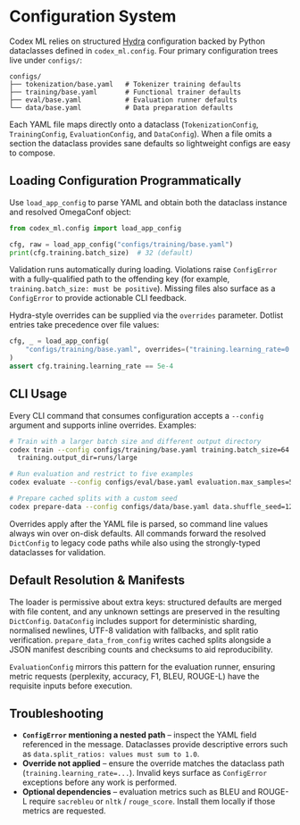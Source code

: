 # Configuration System

Codex ML relies on structured [Hydra](https://hydra.cc) configuration backed by
Python dataclasses defined in `codex_ml.config`. Four primary configuration
trees live under `configs/`:

```
configs/
├── tokenization/base.yaml   # Tokenizer training defaults
├── training/base.yaml       # Functional trainer defaults
├── eval/base.yaml           # Evaluation runner defaults
└── data/base.yaml           # Data preparation defaults
```

Each YAML file maps directly onto a dataclass (`TokenizationConfig`,
`TrainingConfig`, `EvaluationConfig`, and `DataConfig`). When a file omits a
section the dataclass provides sane defaults so lightweight configs are easy to
compose.

## Loading Configuration Programmatically

Use `load_app_config` to parse YAML and obtain both the dataclass instance and
resolved OmegaConf object:

```python
from codex_ml.config import load_app_config

cfg, raw = load_app_config("configs/training/base.yaml")
print(cfg.training.batch_size)  # 32 (default)
```

Validation runs automatically during loading. Violations raise `ConfigError`
with a fully-qualified path to the offending key (for example,
`training.batch_size: must be positive`). Missing files also surface as a
`ConfigError` to provide actionable CLI feedback.

Hydra-style overrides can be supplied via the `overrides` parameter. Dotlist
entries take precedence over file values:

```python
cfg, _ = load_app_config(
    "configs/training/base.yaml", overrides=("training.learning_rate=0.0005",)
)
assert cfg.training.learning_rate == 5e-4
```

## CLI Usage

Every CLI command that consumes configuration accepts a `--config` argument and
supports inline overrides. Examples:

```bash
# Train with a larger batch size and different output directory
codex train --config configs/training/base.yaml training.batch_size=64 \
  training.output_dir=runs/large

# Run evaluation and restrict to five examples
codex evaluate --config configs/eval/base.yaml evaluation.max_samples=5

# Prepare cached splits with a custom seed
codex prepare-data --config configs/data/base.yaml data.shuffle_seed=123
```

Overrides apply after the YAML file is parsed, so command line values always win
over on-disk defaults. All commands forward the resolved `DictConfig` to legacy
code paths while also using the strongly-typed dataclasses for validation.

## Default Resolution & Manifests

The loader is permissive about extra keys: structured defaults are merged with
file content, and any unknown settings are preserved in the resulting
`DictConfig`. `DataConfig` includes support for deterministic sharding,
normalised newlines, UTF-8 validation with fallbacks, and split ratio
verification. `prepare_data_from_config` writes cached splits alongside a JSON
manifest describing counts and checksums to aid reproducibility.

`EvaluationConfig` mirrors this pattern for the evaluation runner, ensuring
metric requests (perplexity, accuracy, F1, BLEU, ROUGE-L) have the requisite
inputs before execution.

## Troubleshooting

- **`ConfigError` mentioning a nested path** – inspect the YAML field referenced
  in the message. Dataclasses provide descriptive errors such as
  `data.split_ratios: values must sum to 1.0`.
- **Override not applied** – ensure the override matches the dataclass path
  (`training.learning_rate=...`). Invalid keys surface as `ConfigError`
  exceptions before any work is performed.
- **Optional dependencies** – evaluation metrics such as BLEU and ROUGE-L
  require `sacrebleu` or `nltk` / `rouge_score`. Install them locally if those
  metrics are requested.

